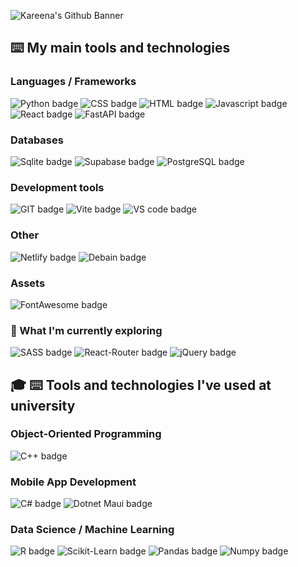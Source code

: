 ![Kareena's Github Banner](https://github.com/KP1709/KP1709/assets/63492101/3ef7ef49-cdf6-490b-bc24-0bb34911a32f)

<!--
**KP1709/KP1709** is a ✨ _special_ ✨ repository because its `README.md` (this file) appears on your GitHub profile.

Here are some ideas to get you started:

- 🔭 I’m currently working on ...
- 🌱 I’m currently learning ...
- 👯 I’m looking to collaborate on ...
- 🤔 I’m looking for help with ...
- 💬 Ask me about ...
- 📫 How to reach me: ...
- 😄 Pronouns: ...
- ⚡ Fun fact: ...
-->

## ⌨️ My main tools and technologies

### Languages / Frameworks
![Python badge](https://img.shields.io/badge/Python-FFD43B?style=for-the-badge&logo=python&logoColor=blue)
![CSS badge](https://img.shields.io/badge/CSS3-1572B6?style=for-the-badge&logo=css3&logoColor=white)
![HTML badge](https://img.shields.io/badge/HTML5-E34F26?style=for-the-badge&logo=html5&logoColor=white)
![Javascript badge](https://img.shields.io/badge/JavaScript-323330?style=for-the-badge&logo=javascript&logoColor=F7DF1E)
![React badge](https://img.shields.io/badge/React-20232A?style=for-the-badge&logo=react&logoColor=61DAFB)
![FastAPI badge](https://img.shields.io/badge/fastapi-109989?style=for-the-badge&logo=FASTAPI&logoColor=white)

### Databases
![Sqlite badge](https://img.shields.io/badge/Sqlite-003B57?style=for-the-badge&logo=sqlite&logoColor=white)
![Supabase badge](https://img.shields.io/badge/Supabase-181818?style=for-the-badge&logo=supabase&logoColor=green)
![PostgreSQL badge](https://img.shields.io/badge/PostgreSQL-316192?style=for-the-badge&logo=postgresql&logoColor=white)

### Development tools
![GIT badge](https://img.shields.io/badge/GIT-E44C30?style=for-the-badge&logo=git&logoColor=white)
![Vite badge](https://img.shields.io/badge/Vite-B73BFE?style=for-the-badge&logo=vite&logoColor=FFD62E)
![VS code badge](https://img.shields.io/badge/VSCode-0078D4?style=for-the-badge&logo=visual%20studio%20code&logoColor=white)

### Other
![Netlify badge](https://img.shields.io/badge/Netlify-00C7B7?style=for-the-badge&logo=netlify&logoColor=blue)
![Debain badge](	https://img.shields.io/badge/Debian-A81D33?style=for-the-badge&logo=debian&logoColor=white)

### Assets
![FontAwesome badge](https://img.shields.io/badge/Font_Awesome-339AF0?style=for-the-badge&logo=fontawesome&logoColor=white)

### 🔎 What I'm currently exploring
![SASS badge](https://img.shields.io/badge/Sass-CC6699?style=for-the-badge&logo=sass&logoColor=white)
![React-Router badge](https://img.shields.io/badge/React_Router-CA4245?style=for-the-badge&logo=react-router&logoColor=white)
![jQuery badge](https://img.shields.io/badge/jQuery-0769AD?style=for-the-badge&logo=jquery&logoColor=white)

## 🎓 ⌨️ Tools and technologies I've used at university

### Object-Oriented Programming
![C++ badge](https://img.shields.io/badge/C%2B%2B-00599C?style=for-the-badge&logo=c%2B%2B&logoColor=white)

### Mobile App Development
![C# badge](https://img.shields.io/badge/C%23-239120?style=for-the-badge&logo=csharp&logoColor=white)
![Dotnet Maui badge](https://img.shields.io/badge/.netmaui-512BD4?style=for-the-badge)

### Data Science / Machine Learning
![R badge](https://img.shields.io/badge/R-276DC3?style=for-the-badge&logo=r&logoColor=white)
![Scikit-Learn badge](https://img.shields.io/badge/scikit_learn-F7931E?style=for-the-badge&logo=scikit-learn&logoColor=white)
![Pandas badge](https://img.shields.io/badge/Pandas-2C2D72?style=for-the-badge&logo=pandas&logoColor=white)
![Numpy badge](https://img.shields.io/badge/Numpy-777BB4?style=for-the-badge&logo=numpy&logoColor=white)







